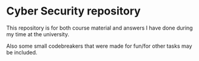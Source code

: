 # Cyber Security repository

This repository is for both course material and answers I have done during my time at the university. 

Also some small codebreakers that were made for fun/for other tasks may be included.
